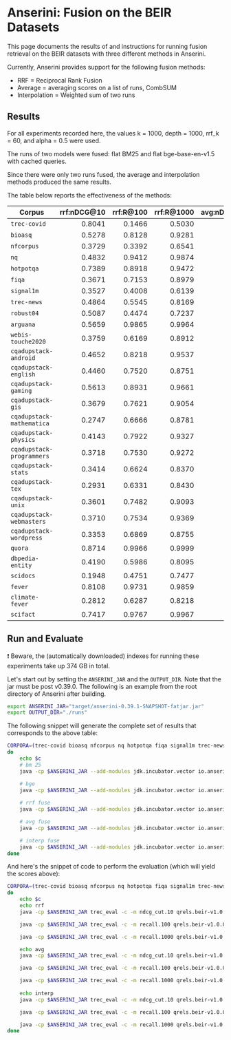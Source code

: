 # Anserini: Fusion on the BEIR Datasets

This page documents the results of and instructions for running fusion retrieval on the BEIR datasets with three different methods in Anserini. 

Currently, Anserini provides support for the following fusion methods:

+ RRF = Reciprocal Rank Fusion
+ Average = averaging scores on a list of runs, CombSUM
+ Interpolation = Weighted sum of two runs


## Results 

For all experiments recorded here, the values k = 1000, depth = 1000, rrf_k = 60, and alpha = 0.5 were used.

The runs of two models were fused: flat BM25 and flat bge-base-en-v1.5 with cached queries.

Since there were only two runs fused, the average and interpolation methods produced the same results.

The table below reports the effectiveness of the methods:

| Corpus                     | rrf:nDCG@10 | rrf:R@100 | rrf:R@1000 | avg:nDCG@10 | avg:R@100 | avg:R@1000 | interp:nDCG@10 | interp:R@100 | interp:R@1000 |
|----------------------------|------------:|----------:|-----------:|------------:|----------:|-----------:|---------------:|-------------:|--------------:|
| `trec-covid`               |    0.8041   |   0.1466  |   0.5030   |    0.6567   |   0.1255  |   0.3955   |     0.6567     |    0.1255    |     0.3955    |
| `bioasq`                   |    0.5278   |   0.8128  |   0.9281   |    0.5308   |   0.7869  |   0.9030   |     0.5308     |    0.7869    |     0.9030    |
| `nfcorpus`                 |    0.3729   |   0.3392  |   0.6541   |    0.3415   |   0.3003  |   0.6423   |     0.3415     |    0.3003    |     0.6423    |
| `nq`                       |    0.4832   |   0.9412  |   0.9874   |    0.3242   |   0.7922  |   0.8958   |     0.3242     |    0.7922    |     0.8958    |
| `hotpotqa`                 |    0.7389   |   0.8918  |   0.9472   |    0.6497   |   0.8184  |   0.8820   |     0.6497     |    0.8184    |     0.8820    |
| `fiqa`                     |    0.3671   |   0.7153  |   0.8979   |    0.2470   |   0.5639  |   0.7402   |     0.2470     |    0.5639    |     0.7402    |
| `signal1m`                 |    0.3527   |   0.4008  |   0.6139   |    0.3466   |   0.4077  |   0.5642   |     0.3466     |    0.4077    |     0.5642    |
| `trec-news`                |    0.4864   |   0.5545  |   0.8169   |    0.4162   |   0.4751  |   0.7051   |     0.4162     |    0.4751    |     0.7051    |
| `robust04`                 |    0.5087   |   0.4474  |   0.7237   |    0.4327   |   0.3963  |   0.6345   |     0.4327     |    0.3963    |     0.6345    |
| `arguana`                  |    0.5659   |   0.9865  |   0.9964   |    0.3986   |   0.9331  |   0.9879   |     0.3986     |    0.9331    |     0.9879    |
| `webis-touche2020`         |    0.3759   |   0.6169  |   0.8912   |    0.4519   |   0.5878  |   0.8621   |     0.4519     |    0.5878    |     0.8621    |
| `cqadupstack-android`      |    0.4652   |   0.8218  |   0.9537   |    0.3872   |   0.7076  |   0.8646   |     0.3872     |    0.7076    |     0.8646    |
| `cqadupstack-english`      |    0.4460   |   0.7520  |   0.8751   |    0.3601   |   0.6022  |   0.7394   |     0.3601     |    0.6022    |     0.7394    |
| `cqadupstack-gaming`       |    0.5613   |   0.8931  |   0.9661   |    0.4886   |   0.7956  |   0.8952   |     0.4886     |    0.7956    |     0.8952    |
| `cqadupstack-gis`          |    0.3679   |   0.7621  |   0.9054   |    0.2948   |   0.6487  |   0.8174   |     0.2948     |    0.6487    |     0.8174    |
| `cqadupstack-mathematica`  |    0.2747   |   0.6666  |   0.8781   |    0.2084   |   0.5173  |   0.7298   |     0.2084     |    0.5173    |     0.7298    |
| `cqadupstack-physics`      |    0.4143   |   0.7922  |   0.9327   |    0.3285   |   0.6549  |   0.8375   |     0.3285     |    0.6549    |     0.8375    |
| `cqadupstack-programmers`  |    0.3718   |   0.7530  |   0.9272   |    0.2891   |   0.5993  |   0.7745   |     0.2891     |    0.5993    |     0.7745    |
| `cqadupstack-stats`        |    0.3414   |   0.6624  |   0.8370   |    0.2796   |   0.5650  |   0.7310   |     0.2796     |    0.5650    |     0.7310    |
| `cqadupstack-tex`          |    0.2931   |   0.6331  |   0.8430   |    0.2332   |   0.5004  |   0.6907   |     0.2332     |    0.5004    |     0.6907    |
| `cqadupstack-unix`         |    0.3601   |   0.7482  |   0.9093   |    0.2829   |   0.5798  |   0.7626   |     0.2829     |    0.5798    |     0.7626    |
| `cqadupstack-webmasters`   |    0.3710   |   0.7534  |   0.9369   |    0.3130   |   0.6127  |   0.8088   |     0.3130     |    0.6127    |     0.8088    |
| `cqadupstack-wordpress`    |    0.3353   |   0.6869  |   0.8755   |    0.2625   |   0.5488  |   0.7571   |     0.2625     |    0.5488    |     0.7571    |
| `quora`                    |    0.8714   |   0.9966  |   0.9999   |    0.8019   |   0.9801  |   0.9950   |     0.8019     |    0.9801    |     0.9950    |
| `dbpedia-entity`           |    0.4190   |   0.5986  |   0.8095   |    0.3365   |   0.5019  |   0.6773   |     0.3365     |    0.5019    |     0.6773    |
| `scidocs`                  |    0.1948   |   0.4751  |   0.7477   |    0.1527   |   0.3735  |   0.5652   |     0.1527     |    0.3735    |     0.5652    |
| `fever`                    |    0.8108   |   0.9731  |   0.9859   |    0.6688   |   0.9317  |   0.9589   |     0.6688     |    0.9317    |     0.9589    |
| `climate-fever`            |    0.2812   |   0.6287  |   0.8218   |    0.1741   |   0.4590  |   0.6324   |     0.1741     |    0.4590    |     0.6324    |
| `scifact`                  |    0.7417   |   0.9767  |   0.9967   |    0.6806   |   0.9327  |   0.9800   |     0.6806     |    0.9327    |     0.9800    |

## Run and Evaluate

❗ Beware, the (automatically downloaded) indexes for running these experiments take up 374 GB in total.

Let's start out by setting the `ANSERINI_JAR` and the `OUTPUT_DIR`. Note that the jar must be post v0.39.0. The following is an example from the root directory of Anserini after building.

```bash
export ANSERINI_JAR="target/anserini-0.39.1-SNAPSHOT-fatjar.jar"
export OUTPUT_DIR="./runs"
```

The following snippet will generate the complete set of results that corresponds to the above table:

```bash
CORPORA=(trec-covid bioasq nfcorpus nq hotpotqa fiqa signal1m trec-news robust04 arguana webis-touche2020 cqadupstack-android cqadupstack-english cqadupstack-gaming cqadupstack-gis cqadupstack-mathematica cqadupstack-physics cqadupstack-programmers cqadupstack-stats cqadupstack-tex cqadupstack-unix cqadupstack-webmasters cqadupstack-wordpress quora dbpedia-entity scidocs fever climate-fever scifact); for c in "${CORPORA[@]}"
do
    echo $c
    # bm 25
    java -cp $ANSERINI_JAR --add-modules jdk.incubator.vector io.anserini.search.SearchCollection -index beir-v1.0.0-${c}.flat -topics beir-${c} -output $OUTPUT_DIR/run.inverted.beir-v1.0.0-${c}.flat.test.bm25 -bm25 -removeQuery -hits 1000

    # bge 
    java -cp $ANSERINI_JAR --add-modules jdk.incubator.vector io.anserini.search.SearchFlatDenseVectors -index beir-v1.0.0-${c}.bge-base-en-v1.5.flat -topics beir-${c}.bge-base-en-v1.5 -output $OUTPUT_DIR/run.flat.beir-v1.0.0-${c}.bge-base-en-v1.5.test.bge-flat-cached -hits 1000 -removeQuery -threads 16
    
    # rrf fuse
    java -cp $ANSERINI_JAR --add-modules jdk.incubator.vector io.anserini.fusion.FuseTrecRuns -runs $OUTPUT_DIR/run.inverted.beir-v1.0.0-${c}.flat.test.bm25 $OUTPUT_DIR/run.flat.beir-v1.0.0-${c}.bge-base-en-v1.5.test.bge-flat-cached -output $OUTPUT_DIR/runs.fuse.rrf.beir-v1.0.0-${c}.flat.bm25.bge-base-en-v1.5.bge-flat-cached.topics.beir-v1.0.0-${c}.test.txt -method rrf -k 1000 -depth 1000 -rrf_k 60 -alpha 0.5

    # avg fuse
    java -cp $ANSERINI_JAR --add-modules jdk.incubator.vector io.anserini.fusion.FuseTrecRuns -runs $OUTPUT_DIR/run.inverted.beir-v1.0.0-${c}.flat.test.bm25 $OUTPUT_DIR/run.flat.beir-v1.0.0-${c}.bge-base-en-v1.5.test.bge-flat-cached -output $OUTPUT_DIR/runs.fuse.avg.beir-v1.0.0-${c}.flat.bm25.bge-base-en-v1.5.bge-flat-cached.topics.beir-v1.0.0-${c}.test.txt -method average -k 1000 -depth 1000 -rrf_k 60 -alpha 0.5

    # interp fuse
    java -cp $ANSERINI_JAR --add-modules jdk.incubator.vector io.anserini.fusion.FuseTrecRuns -runs $OUTPUT_DIR/run.inverted.beir-v1.0.0-${c}.flat.test.bm25 $OUTPUT_DIR/run.flat.beir-v1.0.0-${c}.bge-base-en-v1.5.test.bge-flat-cached -output $OUTPUT_DIR/runs.fuse.interp.beir-v1.0.0-${c}.flat.bm25.bge-base-en-v1.5.bge-flat-cached.topics.beir-v1.0.0-${c}.test.txt -method interpolation -k 1000 -depth 1000 -rrf_k 60 -alpha 0.5
done
```

And here's the snippet of code to perform the evaluation (which will yield the scores above):

```bash
CORPORA=(trec-covid bioasq nfcorpus nq hotpotqa fiqa signal1m trec-news robust04 arguana webis-touche2020 cqadupstack-android cqadupstack-english cqadupstack-gaming cqadupstack-gis cqadupstack-mathematica cqadupstack-physics cqadupstack-programmers cqadupstack-stats cqadupstack-tex cqadupstack-unix cqadupstack-webmasters cqadupstack-wordpress quora dbpedia-entity scidocs fever climate-fever scifact); for c in "${CORPORA[@]}"
do
    echo $c
    echo rrf
    java -cp $ANSERINI_JAR trec_eval -c -m ndcg_cut.10 qrels.beir-v1.0.0-${c}.test.txt $OUTPUT_DIR/runs.fuse.rrf.beir-v1.0.0-${c}.flat.bm25.bge-base-en-v1.5.bge-flat-cached.topics.beir-v1.0.0-${c}.test.txt

    java -cp $ANSERINI_JAR trec_eval -c -m recall.100 qrels.beir-v1.0.0-${c}.test.txt $OUTPUT_DIR/runs.fuse.rrf.beir-v1.0.0-${c}.flat.bm25.bge-base-en-v1.5.bge-flat-cached.topics.beir-v1.0.0-${c}.test.txt

    java -cp $ANSERINI_JAR trec_eval -c -m recall.1000 qrels.beir-v1.0.0-${c}.test.txt $OUTPUT_DIR/runs.fuse.rrf.beir-v1.0.0-${c}.flat.bm25.bge-base-en-v1.5.bge-flat-cached.topics.beir-v1.0.0-${c}.test.txt

    echo avg
    java -cp $ANSERINI_JAR trec_eval -c -m ndcg_cut.10 qrels.beir-v1.0.0-${c}.test.txt $OUTPUT_DIR/runs.fuse.avg.beir-v1.0.0-${c}.flat.bm25.bge-base-en-v1.5.bge-flat-cached.topics.beir-v1.0.0-${c}.test.txt

    java -cp $ANSERINI_JAR trec_eval -c -m recall.100 qrels.beir-v1.0.0-${c}.test.txt $OUTPUT_DIR/runs.fuse.avg.beir-v1.0.0-${c}.flat.bm25.bge-base-en-v1.5.bge-flat-cached.topics.beir-v1.0.0-${c}.test.txt

    java -cp $ANSERINI_JAR trec_eval -c -m recall.1000 qrels.beir-v1.0.0-${c}.test.txt $OUTPUT_DIR/runs.fuse.avg.beir-v1.0.0-${c}.flat.bm25.bge-base-en-v1.5.bge-flat-cached.topics.beir-v1.0.0-${c}.test.txt
    
    echo interp
    java -cp $ANSERINI_JAR trec_eval -c -m ndcg_cut.10 qrels.beir-v1.0.0-${c}.test.txt $OUTPUT_DIR/runs.fuse.interp.beir-v1.0.0-${c}.flat.bm25.bge-base-en-v1.5.bge-flat-cached.topics.beir-v1.0.0-${c}.test.txt

    java -cp $ANSERINI_JAR trec_eval -c -m recall.100 qrels.beir-v1.0.0-${c}.test.txt $OUTPUT_DIR/runs.fuse.interp.beir-v1.0.0-${c}.flat.bm25.bge-base-en-v1.5.bge-flat-cached.topics.beir-v1.0.0-${c}.test.txt

    java -cp $ANSERINI_JAR trec_eval -c -m recall.1000 qrels.beir-v1.0.0-${c}.test.txt $OUTPUT_DIR/runs.fuse.interp.beir-v1.0.0-${c}.flat.bm25.bge-base-en-v1.5.bge-flat-cached.topics.beir-v1.0.0-${c}.test.txt
done
```